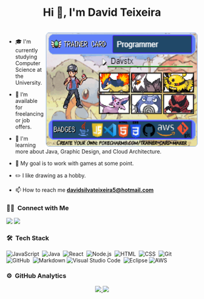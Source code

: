 <h1 align="center">Hi 👋, I'm David Teixeira</h1>
<br>
<a target="_blank" align="center">
  <img align="right" top="500" height="300" width="400" src="./assets/davstx_card.png">
</a>

- 🎓 I'm currently studying Computer Science at the University.

- 🤝 I’m available for freelancing or job offers.

- 🌱 I'm learning more about Java, Graphic Design, and Cloud Architecture.

- 📝 My goal is to work with games at some point.

- ✏️ I like drawing as a hobby.

- 📫 How to reach me **davidsilvateixeira5@hotmail.com**



### 🤝🏻 &nbsp;Connect with Me

<p>
<a href="https://linkedin.com/in/davstx/"><img src="https://img.shields.io/badge/davstx-0077B5?style=for-the-badge&logo=linkedin&logoColor=white"/></a>
<a href="https://instagram.com/davstx"><img src="https://img.shields.io/badge/davstx-E4405F?style=for-the-badge&logo=instagram&logoColor=white"/></a>
</p>


### 🛠 &nbsp;Tech Stack

![JavaScript](https://img.shields.io/badge/JavaScript-F7DF1E?style=for-the-badge&logo=javascript&logoColor=black)&nbsp;
![Java](https://img.shields.io/badge/java-%23ED8B00.svg?style=for-the-badge&logo=openjdk&logoColor=white)&nbsp;
![React](https://img.shields.io/badge/React-20232A?style=for-the-badge&logo=react&logoColor=61DAFB)&nbsp;
![Node.js](https://img.shields.io/badge/Node.js-43853D?style=for-the-badge&logo=node.js&logoColor=white)&nbsp;
![HTML](https://img.shields.io/badge/HTML5-E34F26?style=for-the-badge&logo=html5&logoColor=white)&nbsp;
![CSS](https://img.shields.io/badge/CSS3-1572B6?style=for-the-badge&logo=css3&logoColor=white)&nbsp;
![Git](https://img.shields.io/badge/GIT-E44C30?style=for-the-badge&logo=git&logoColor=white)&nbsp;
![GitHub](https://img.shields.io/badge/GitHub-100000?style=for-the-badge&logo=github&logoColor=white)&nbsp;
![Markdown](https://img.shields.io/badge/Markdown-000000?style=for-the-badge&logo=markdown&logoColor=white)
![Visual Studio Code](https://img.shields.io/badge/Visual_Studio_Code-0078D4?style=for-the-badge&logo=visual%20studio%20code&logoColor=white)&nbsp;
![Eclipse](https://img.shields.io/badge/Eclipse-2C2255?style=for-the-badge&logo=eclipse&logoColor=white)
![AWS](https://img.shields.io/badge/Amazon_AWS-FF9900?style=for-the-badge&logo=amazonaws&logoColor=white)

### ⚙️ &nbsp;GitHub Analytics

<p align="center">
<a href="https://github.com/Davstx">
  <img height="140em" src="https://github-readme-stats-eight-theta.vercel.app/api?username=davsteixeira&show_icons=true&theme=algolia&include_all_commits=true&count_private=true"/>
  <img height="140em" src="https://github-readme-stats-eight-theta.vercel.app/api/top-langs/?username=davsteixeira&layout=compact&langs_count=8&theme=algolia"/>
</a>
</p>
